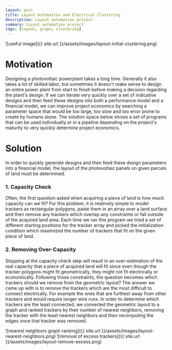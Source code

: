 ```yaml
---
layout: post
title: Layout Automation and Electrical Clustering
description: Layout automation project
summary: Layout automation project
tags: [layout, graph, clustering]
---
```


![useful image]({{ site.url }}/assets/images/layout-initial-clustering.png)


# Motivation
Designing a photovoltaic powerplant takes a long time.  Generally it also takes a lot of skilled labor, but sometimes it doesn't make sense to design an entire power plant from start to finish before making a decision regarding the plant's design.  If we can iterate very quickly over a set of indicative designs and then feed these designs into both a performance model and a financial model, we can improve project economics by searching a parameter space that would be too large, too slow and too error prone to create by humans alone.  The solution space below shows a set of programs that can be used individually or in a pipeline depending on the project's maturity to very quickly determine project economics.

# Solution
In order to quickly generate designs and then feed these design parameters into a financial model, the layout of the photovoltaic panels on given parcels of land must be determined. 

### 1. Capacity Check
Often, the first question asked when acquiring a piece of land is how much capacity can we fit?  For this problem, it is relatively simple to model trackers as rectangular polygons, paste them in an array over a land surface and then remove any trackers which overlap any constraints or fall outside of the acquired land area.  Each time we ran this program we tried a set of different starting positions for the tracker array and picked the initialization condition which maximized the number of trackers that fit on the given piece of land.

### 2. Removing Over-Capacity
Stopping at the capacity check step will result in an over-estimation of the real capacity that a piece of acquired land will fit since even though the tracker polygons might fit geometrically, they might not fit electrically or economically.  Following those constraints, the question becomes which trackers should we remove from the geometric layout?  The answer we came up with is to remove the trackers which are the most difficult to connect electrically.  For example the ones that are furthest away from other trackers and would require longer wire runs.  In order to determine which trackers are the least connected, we converted the geometric layout to a graph and ranked trackers by their number of nearest neighbors, removing the tracker with the least nearest neighbors and then recomputing the edges once that tracker was removed.

![nearest neighbors graph ranking]({{ site.url }}/assets/images/layout-nearest-neighbors.png)
![removal of excess trackers]({{ site.url }}/assets/images/layout-remove-excess.png)